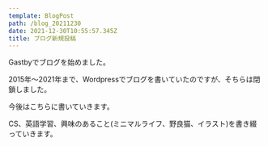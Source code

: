 ```yaml
---
template: BlogPost
path: /blog_20211230
date: 2021-12-30T10:55:57.345Z
title: ブログ新規投稿
---
```

Gastbyでブログを始めました。

2015年～2021年まで、Wordpressでブログを書いていたのですが、そちらは閉鎖しました。

今後はこちらに書いていきます。

CS、英語学習、興味のあること(ミニマルライフ、野良猫、イラスト)を書き綴っていきます。

